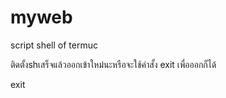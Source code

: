 # myweb

script shell of termuc

ติดตั้งshเสร็จแล้วออกเข้าใหม่นะหรือจะใช้คำสั้ง exit เพื่อออกก็ได้ 

exit
